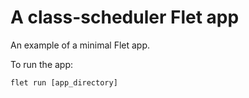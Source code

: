 # A class-scheduler Flet app

An example of a minimal Flet app.

To run the app:

```
flet run [app_directory]
```
